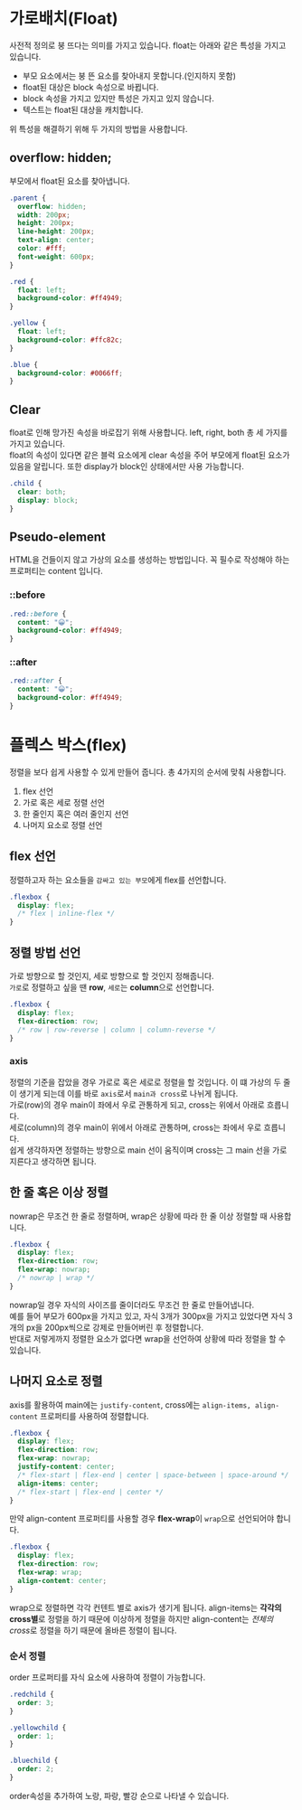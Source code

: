 # 가로배치(Float)

사전적 정의로 붕 뜨다는 의미를 가지고 있습니다. float는 아래와 같은 특성을 가지고 있습니다.

- 부모 요소에서는 붕 뜬 요소를 찾아내지 못합니다.(인지하지 못함)
- float된 대상은 block 속성으로 바뀝니다.
- block 속성을 가지고 있지만 특성은 가지고 있지 않습니다.
- 텍스트는 float된 대상을 캐치합니다.

위 특성을 해결하기 위해 두 가지의 방법을 사용합니다.

## overflow: hidden;

부모에서 float된 요소를 찾아냅니다.

```css
.parent {
  overflow: hidden;
  width: 200px;
  height: 200px;
  line-height: 200px;
  text-align: center;
  color: #fff;
  font-weight: 600px;
}

.red {
  float: left;
  background-color: #ff4949;
}

.yellow {
  float: left;
  background-color: #ffc82c;
}

.blue {
  background-color: #0066ff;
}
```

## Clear

float로 인해 망가진 속성을 바로잡기 위해 사용합니다. left, right, both 총 세 가지를 가지고 있습니다.<br/>
float의 속성이 있다면 같은 블럭 요소에게 clear 속성을 주어 부모에게 float된 요소가 있음을 알립니다. 또한 display가 block인 상태에서만 사용 가능합니다.

```css
.child {
  clear: both;
  display: block;
}
```

## Pseudo-element

HTML을 건들이지 않고 가상의 요소를 생성하는 방법입니다. 꼭 필수로 작성해야 하는 프로퍼티는 content 입니다.

### ::before

```css
.red::before {
  content: "😀";
  background-color: #ff4949;
}
```

### ::after

```css
.red::after {
  content: "😀";
  background-color: #ff4949;
}
```

# 플렉스 박스(flex)

정렬을 보다 쉽게 사용할 수 있게 만들어 줍니다. 총 4가지의 순서에 맞춰 사용합니다.

1. flex 선언
2. 가로 혹은 세로 정렬 선언
3. 한 줄인지 혹은 여러 줄인지 선언
4. 나머지 요소로 정렬 선언

## flex 선언

정렬하고자 하는 요소들을 `감싸고 있는 부모`에게 flex를 선언합니다.

```css
.flexbox {
  display: flex;
  /* flex | inline-flex */
}
```

## 정렬 방법 선언

가로 방향으로 할 것인지, 세로 방향으로 할 것인지 정해줍니다.<br/>
`가로`로 정렬하고 싶을 땐 **row**, `세로`는 **column**으로 선언합니다.

```css
.flexbox {
  display: flex;
  flex-direction: row;
  /* row | row-reverse | column | column-reverse */
}
```

### axis

정렬의 기준을 잡았을 경우 가로로 혹은 세로로 정렬을 할 것입니다. 이 떄 가상의 두 줄이 생기게 되는데 이를 바로 `axis`로서 `main과 cross`로 나뉘게 됩니다.<br/>
가로(row)의 경우 main이 좌에서 우로 관통하게 되고, cross는 위에서 아래로 흐릅니다.<br/>
세로(column)의 경우 main이 위에서 아래로 관통하며, cross는 좌에서 우로 흐릅니다.<br/>
쉽게 생각하자면 정렬하는 방향으로 main 선이 움직이며 cross는 그 main 선을 가로 지른다고 생각하면 됩니다.

## 한 줄 혹은 이상 정렬

nowrap은 무조건 한 줄로 정렬하며, wrap은 상황에 따라 한 줄 이상 정렬할 때 사용합니다.

```css
.flexbox {
  display: flex;
  flex-direction: row;
  flex-wrap: nowrap;
  /* nowrap | wrap */
}
```

nowrap일 경우 자식의 사이즈를 줄이더라도 무조건 한 줄로 만들어냅니다.<br/>
예를 들어 부모가 600px을 가지고 있고, 자식 3개가 300px을 가지고 있었다면 자식 3개의 px을 200px씩으로 강제로 만들어버린 후 정렬합니다.<br/>
반대로 저렇게까지 정렬한 요소가 없다면 wrap을 선언하여 상황에 따라 정렬을 할 수 있습니다.

## 나머지 요소로 정렬

axis를 활용하여 main에는 `justify-content`, cross에는 `align-items, align-content` 프로퍼티를 사용하여 정렬합니다.

```css
.flexbox {
  display: flex;
  flex-direction: row;
  flex-wrap: nowrap;
  justify-content: center;
  /* flex-start | flex-end | center | space-between | space-around */
  align-items: center;
  /* flex-start | flex-end | center */
}
```

만약 align-content 프로퍼티를 사용할 경우 **flex-wrap**이 `wrap`으로 선언되어야 합니다.

```css
.flexbox {
  display: flex;
  flex-direction: row;
  flex-wrap: wrap;
  align-content: center;
}
```

wrap으로 정렬하면 각각 컨텐트 별로 axis가 생기게 됩니다.
align-items는 **각각의 cross별**로 정렬을 하기 때문에 이상하게 정렬을 하지만 align-content는 *전체의 cross*로 정렬을 하기 때문에 올바른 정렬이 됩니다.

### 순서 정렬

order 프로퍼티를 자식 요소에 사용하여 정렬이 가능합니다.

```css
.redchild {
  order: 3;
}

.yellowchild {
  order: 1;
}

.bluechild {
  order: 2;
}
```

order속성을 추가하여 노랑, 파랑, 빨강 순으로 나타낼 수 있습니다.
